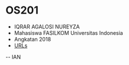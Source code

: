 # OS201
* IQRAR AGALOSI NUREYZA
* Mahasiswa FASILKOM Universitas Indonesia
* Angkatan 2018
* [URLs](URLs/)

-- IAN